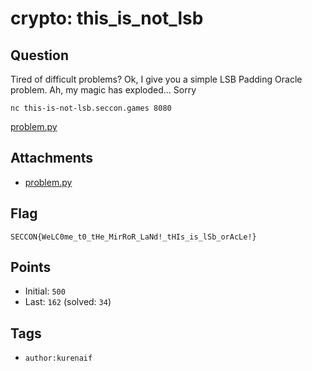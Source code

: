 # crypto: this_is_not_lsb
## Question
Tired of difficult problems? Ok, I give you a simple LSB Padding Oracle problem.
Ah, my magic has exploded... Sorry

```
nc this-is-not-lsb.seccon.games 8080
```

[problem.py](files)

## Attachments
- [problem.py](files)

## Flag
```
SECCON{WeLC0me_t0_tHe_MirRoR_LaNd!_tHIs_is_lSb_orAcLe!}
```

## Points
- Initial: `500`
- Last: `162` (solved: `34`)

## Tags
- `author:kurenaif`
    